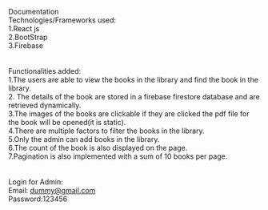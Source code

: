 
Documentation<br >
Technologies/Frameworks used:<br >
1.React js<br >
2.BootStrap<br >
3.Firebase<br >
<br >
<br >
Functionalities added:<br >
1.The users are able to view the books in the library and find the book in the library.<br >
2. The details of the book are stored in a firebase firestore database and are retrieved dynamically.<br >
3.The images of the books are clickable if they are clicked the pdf file for the book will be opened(it is static).<br >
4.There are multiple factors to filter the books in the library.<br >
5.Only the admin can add books in the library.<br >
6.The count of the book is also displayed on the page.<br >
7.Pagination is also implemented with a sum of 10 books per page.<br >
<br >
<br >
Login for Admin:<br >
Email: dummy@gmail.com<br >
Password:123456<br >
